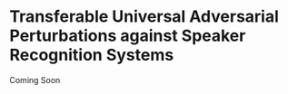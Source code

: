 # Transferable Universal Adversarial Perturbations against Speaker Recognition Systems

Coming Soon
